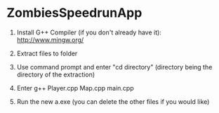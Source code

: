 # ZombiesSpeedrunApp
1. Install G++ Compiler (if you don't already have it):
http://www.mingw.org/

2. Extract files to folder

3. Use command prompt and enter "cd directory" (directory being the directory of the extraction)

4. Enter g++ Player.cpp Map.cpp main.cpp

5. Run the new a.exe (you can delete the other files if you would like)

